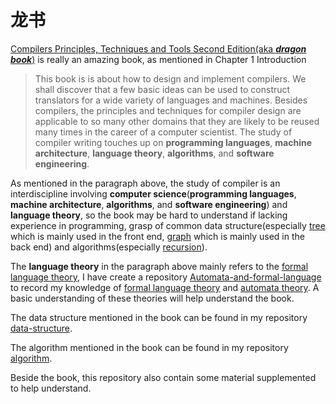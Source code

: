 # 龙书
[Compilers Principles, Techniques and Tools Second Edition(aka ***dragon book***)](https://en.wikipedia.org/wiki/Compilers:_Principles,_Techniques,_and_Tools) is really an amazing book, as mentioned in Chapter 1 Introduction  

> This book is is about how to design and implement compilers. We shall discover that a few basic ideas can be used to construct translators for a wide variety of languages and machines. Besides compilers, the principles and techniques for compiler design are applicable to so many other domains that they are likely to be reused many times in the career of a computer scientist. The study of compiler writing touches up on **programming languages**, **machine architecture**, **language theory**, **algorithms**, and **software engineering**.

As mentioned in the paragraph above, the study of compiler is an interdiscipline involving **computer science**(**programming languages**, **machine architecture**, **algorithms**, and **software engineering**) and **language theory**, so the book may be hard to understand if lacking experience in programming, grasp of common data structure(especially [tree](https://en.wikipedia.org/wiki/Tree_%28data_structure%29) which is mainly used in the front end, [graph](http://en.wikipedia.org/wiki/Graph_(abstract_data_type)) which is mainly used in the back end) and algorithms(especially [recursion](https://en.wikipedia.org/wiki/Recursion_(computer_science))).

The **language theory** in the paragraph above mainly refers to the [formal language theory](https://en.wikipedia.org/wiki/Formal_language),  I have create a repository [Automata-and-formal-language](https://github.com/dengking/Automata-and-formal-language) to record my knowledge of [formal language theory](https://en.wikipedia.org/wiki/Formal_language) and [automata theory](https://en.wikipedia.org/wiki/Automata_theory). A basic understanding of these theories will help understand the book.

The data structure mentioned in the book can be found in my repository [data-structure](https://github.com/dengking/data-structure).

The algorithm mentioned in the book can be found in my repository [algorithm](https://github.com/dengking/algorithm).

Beside the book, this repository also contain some material supplemented to help understand.

